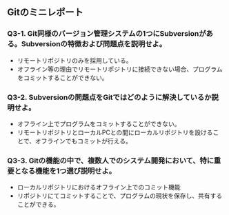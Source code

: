 ## Gitのミニレポート
### Q3-1. Git同様のバージョン管理システムの1つにSubversionがある。Subversionの特徴および問題点を説明せよ。
* リモートリポジトリのみを採用している。
* オフライン等の理由でリモートリポジトリに接続できない場合、プログラムをコミットすることができない。
### Q3-2. Subversionの問題点をGitではどのように解決しているか説明せよ。
* オフライン上でプログラムをコミットすることができない。
* リモートリポジトリとローカルPCとの間にローカルリポジトリを設けることで、オフラインでもコミットが行える。
### Q3-3. Gitの機能の中で、複数人でのシステム開発において、特に重要となる機能を1つ選び説明せよ。
* ローカルリポジトリにおけるオフライン上でのコミット機能
* リポジトリにてコミットすることで、プログラムの現状を保存し、共有することができる。
